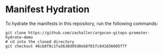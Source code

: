 # Manifest Hydration

To hydrate the manifests in this repository, run the following commands:

```shell
git clone https://github.com/zachaller/argocon-gitops-promoter-hydrate-demo
# cd into the cloned directory
git checkout 46cb8f8c1fa3638d95d8eb8f01fc841656605f7f
```
